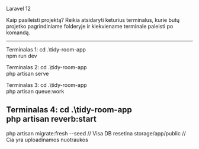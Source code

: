 Laravel 12

Kaip pasileisti projektą?
Reikia atsidaryti keturius terminalus, kurie butų projetko pagrindiniame folderyje ir kiekviename terminale paleisti po komandą.

-------------------------------
Terminalas 1:
cd .\tidy-room-app\
npm run dev

Terminalas 2:
cd .\tidy-room-app\
php artisan serve

Terminalas 3:
cd .\tidy-room-app\
php artisan queue:work

Terminalas 4:
cd .\tidy-room-app\
php artisan reverb:start
-------------------------------

php artisan migrate:fresh --seed  // Visa DB resetina
storage/app/public  // Cia yra uploadinamos nuotraukos

